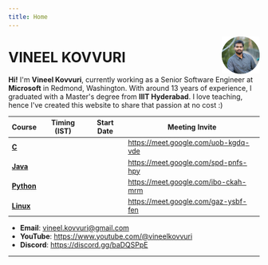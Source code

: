 ```yaml
---
title: Home
---
```


[<img src="./Profile.jpg" style="max-width:15%;min-width:40px;float:right;" alt="Github repo" />](https://github.com/yihui/hugo-xmin)

# VINEEL KOVVURI

**Hi!** I'm **Vineel Kovvuri**, currently working as a Senior Software Engineer at **Microsoft** in Redmond, Washington. With around 13 years of experience, I graduated with a Master's degree from **IIIT Hyderabad**. I love teaching, hence I've created this website to share that passion at no cost :)

| Course                        | Timing (IST) | Start Date | Meeting Invite                       |
|-------------------------------|--------------|------------|--------------------------------------|
| [**C**](courses/c/)           |              |            | https://meet.google.com/uob-kgdq-vde |
| [**Java**](courses/java/)     |              |            | https://meet.google.com/spd-pnfs-hpy |
| [**Python**](courses/python/) |              |            | https://meet.google.com/ibo-ckah-mrm |
| [**Linux**](courses/linux/)   |              |            | https://meet.google.com/gaz-ysbf-fen |


- **Email**: vineel.kovvuri@gmail.com
- **YouTube**: https://www.youtube.com/@vineelkovvuri
- **Discord**: https://discord.gg/baDQSPpE

<hr>